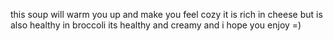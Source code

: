 this soup will warm you up and make you feel cozy 
it is rich in cheese but is also healthy in broccoli
its healthy and creamy and i hope you enjoy =)
